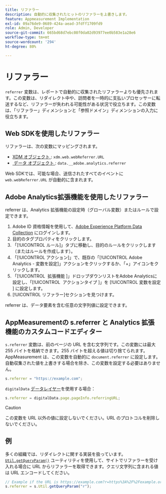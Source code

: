```yaml
---
title: リファラー
description: 自動的に収集されたヒットのリファラーを上書きします。
feature: Appmeasurement Implementation
exl-id: 09a76de9-0689-424a-aead-3fdff1709fd9
role: Admin, Developer
source-git-commit: 665bd68d7ebc08f0da02d93977ee0b583e1a28e6
workflow-type: tm+mt
source-wordcount: '294'
ht-degree: 80%

---
```


# リファラー

`referrer` 変数は、レポートで自動的に収集されたリファラーよりも優先されます。この変数は、リダイレクト中や、訪問者を一時的に支払いプロセッサーに転送するなど、リファラーが失われる可能性がある状況で役立ちます。この変数は、「リファラー」ディメンションと「参照ドメイン」ディメンションの入力に役立ちます。

## Web SDKを使用したリファラー

リファラーは、次の変数にマッピングされます。

* [XDM オブジェクト &#x200B;](/help/implement/aep-edge/xdm-var-mapping.md): `xdm.web.webReferrer.URL`
* [&#x200B; データ オブジェクト &#x200B;](/help/implement/aep-edge/data-var-mapping.md): `data.__adobe.analytics.referrer`

Web SDKでは、可能な場合、送信されたすべてのイベントに `web.webReferrer.URL` が自動的に含まれます。

## Adobe Analytics拡張機能を使用したリファラー

referrer は、Analytics 拡張機能の設定時（グローバル変数）またはルールで設定できます。

1. Adobe ID 資格情報を使用して、[Adobe Experience Platform Data Collection](https://experience.adobe.com/data-collection) にログインします。
2. 目的のタグプロパティをクリックします。
3. 「[!UICONTROL ルール]」タブに移動し、目的のルールをクリックします（またはルールを作成します）。
4. 「[!UICONTROL アクション]」で、既存の「[!UICONTROL Adobe Analytics - 変数を設定]」アクションをクリックするか、「+」アイコンをクリックします。
5. 「[!UICONTROL &#x200B; 拡張機能 &#x200B;]」ドロップダウンリストをAdobe Analyticsに設定し、「[!UICONTROL &#x200B; アクションタイプ &#x200B;]」を [!UICONTROL &#x200B; 変数を設定 &#x200B;] に設定します。
6. [!UICONTROL リファラー]セクションを見つけます。

referrer は、データ要素を含む任意の文字列値に設定できます。

## AppMeasurementの s.referrer と Analytics 拡張機能のカスタムコードエディター

`s.referrer` 変数は、前のページの URL を含む文字列です。この変数には最大 255 バイトを格納できます。255 バイトを超える値は切り捨てられます。AppMeasurement は、この変数を自動的に `document.referrer` に設定します。自動収集された値を上書きする場合を除き、この変数を設定する必要はありません。

```js
s.referrer = "https://example.com";
```

`digitalData` [データレイヤー](../../prepare/data-layer.md)を使用する場合：

```js
s.referrer = digitalData.page.pageInfo.referringURL;
```

>[!CAUTION]
>
>この変数を URL 以外の値に設定しないでください。URL のプロトコルを削除しないでください。

## 例

多くの組織では、リダイレクトに関する実装を扱っています。[`Util.getQueryParam()`](../functions/util-getqueryparam.md) ユーティリティを使用して、サイトでリファラーを受け入れる場合に URL からリファラーを取得できます。クエリ文字列に含まれる値は URL エンコードしてください。

```js
// Example if the URL is https://example.com?r=https%3A%2F%2Fexample.org
s.referrer = s.Util.getQueryParam("r");
```
